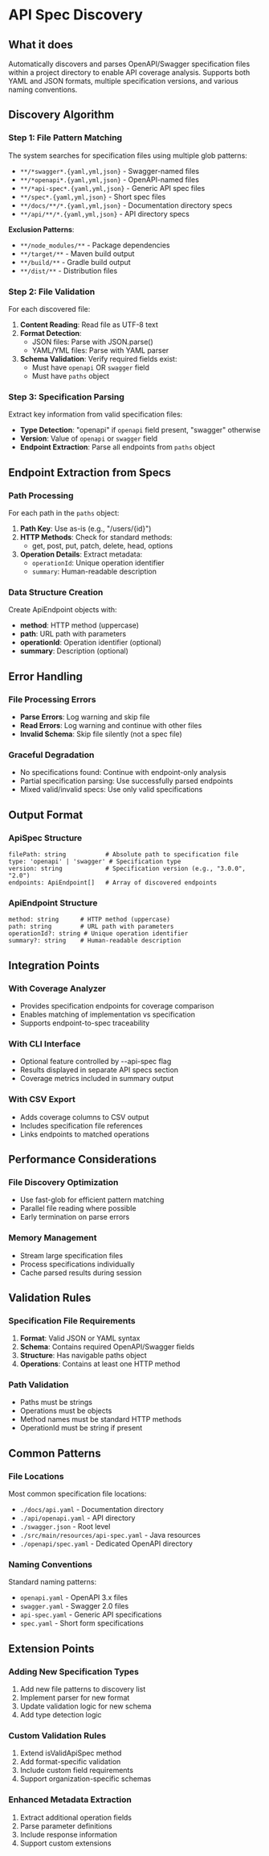 # API Spec Discovery

## What it does
Automatically discovers and parses OpenAPI/Swagger specification files within a project directory to enable API coverage analysis. Supports both YAML and JSON formats, multiple specification versions, and various naming conventions.

## Discovery Algorithm

### Step 1: File Pattern Matching
The system searches for specification files using multiple glob patterns:
- `**/*swagger*.{yaml,yml,json}` - Swagger-named files
- `**/*openapi*.{yaml,yml,json}` - OpenAPI-named files  
- `**/*api-spec*.{yaml,yml,json}` - Generic API spec files
- `**/spec*.{yaml,yml,json}` - Short spec files
- `**/docs/**/*.{yaml,yml,json}` - Documentation directory specs
- `**/api/**/*.{yaml,yml,json}` - API directory specs

**Exclusion Patterns**:
- `**/node_modules/**` - Package dependencies
- `**/target/**` - Maven build output
- `**/build/**` - Gradle build output
- `**/dist/**` - Distribution files

### Step 2: File Validation
For each discovered file:
1. **Content Reading**: Read file as UTF-8 text
2. **Format Detection**: 
   - JSON files: Parse with JSON.parse()
   - YAML/YML files: Parse with YAML parser
3. **Schema Validation**: Verify required fields exist:
   - Must have `openapi` OR `swagger` field
   - Must have `paths` object

### Step 3: Specification Parsing
Extract key information from valid specification files:
- **Type Detection**: "openapi" if `openapi` field present, "swagger" otherwise
- **Version**: Value of `openapi` or `swagger` field
- **Endpoint Extraction**: Parse all endpoints from `paths` object

## Endpoint Extraction from Specs

### Path Processing
For each path in the `paths` object:
1. **Path Key**: Use as-is (e.g., "/users/{id}")
2. **HTTP Methods**: Check for standard methods:
   - get, post, put, patch, delete, head, options
3. **Operation Details**: Extract metadata:
   - `operationId`: Unique operation identifier
   - `summary`: Human-readable description

### Data Structure Creation
Create ApiEndpoint objects with:
- **method**: HTTP method (uppercase)
- **path**: URL path with parameters
- **operationId**: Operation identifier (optional)
- **summary**: Description (optional)

## Error Handling

### File Processing Errors
- **Parse Errors**: Log warning and skip file
- **Read Errors**: Log warning and continue with other files
- **Invalid Schema**: Skip file silently (not a spec file)

### Graceful Degradation
- No specifications found: Continue with endpoint-only analysis
- Partial specification parsing: Use successfully parsed endpoints
- Mixed valid/invalid specs: Use only valid specifications

## Output Format

### ApiSpec Structure
```
filePath: string           # Absolute path to specification file
type: 'openapi' | 'swagger' # Specification type
version: string            # Specification version (e.g., "3.0.0", "2.0")
endpoints: ApiEndpoint[]   # Array of discovered endpoints
```

### ApiEndpoint Structure
```
method: string      # HTTP method (uppercase)
path: string        # URL path with parameters
operationId?: string # Unique operation identifier
summary?: string    # Human-readable description
```

## Integration Points

### With Coverage Analyzer
- Provides specification endpoints for coverage comparison
- Enables matching of implementation vs specification
- Supports endpoint-to-spec traceability

### With CLI Interface
- Optional feature controlled by --api-spec flag
- Results displayed in separate API specs section
- Coverage metrics included in summary output

### With CSV Export
- Adds coverage columns to CSV output
- Includes specification file references
- Links endpoints to matched operations

## Performance Considerations

### File Discovery Optimization
- Use fast-glob for efficient pattern matching
- Parallel file reading where possible
- Early termination on parse errors

### Memory Management
- Stream large specification files
- Process specifications individually
- Cache parsed results during session

## Validation Rules

### Specification File Requirements
1. **Format**: Valid JSON or YAML syntax
2. **Schema**: Contains required OpenAPI/Swagger fields
3. **Structure**: Has navigable paths object
4. **Operations**: Contains at least one HTTP method

### Path Validation
- Paths must be strings
- Operations must be objects
- Method names must be standard HTTP methods
- OperationId must be string if present

## Common Patterns

### File Locations
Most common specification file locations:
- `./docs/api.yaml` - Documentation directory
- `./api/openapi.yaml` - API directory
- `./swagger.json` - Root level
- `./src/main/resources/api-spec.yaml` - Java resources
- `./openapi/spec.yaml` - Dedicated OpenAPI directory

### Naming Conventions
Standard naming patterns:
- `openapi.yaml` - OpenAPI 3.x files
- `swagger.yaml` - Swagger 2.0 files
- `api-spec.yaml` - Generic API specifications
- `spec.yaml` - Short form specifications

## Extension Points

### Adding New Specification Types
1. Add new file patterns to discovery list
2. Implement parser for new format
3. Update validation logic for new schema
4. Add type detection logic

### Custom Validation Rules
1. Extend isValidApiSpec method
2. Add format-specific validation
3. Include custom field requirements
4. Support organization-specific schemas

### Enhanced Metadata Extraction
1. Extract additional operation fields
2. Parse parameter definitions
3. Include response information
4. Support custom extensions
